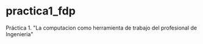 # practica1_fdp
Práctica 1. "La computacion como herramienta de trabajo del profesional de Ingenieria"
